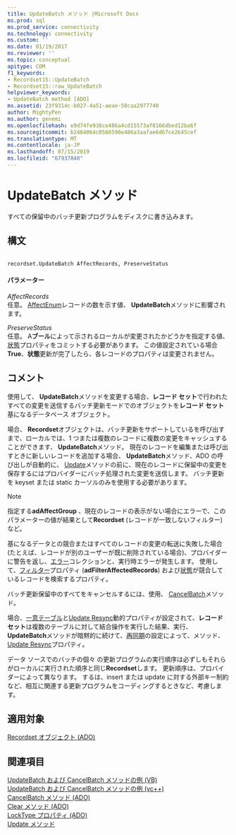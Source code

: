 ```yaml
---
title: UpdateBatch メソッド |Microsoft Docs
ms.prod: sql
ms.prod_service: connectivity
ms.technology: connectivity
ms.custom: ''
ms.date: 01/19/2017
ms.reviewer: ''
ms.topic: conceptual
apitype: COM
f1_keywords:
- Recordset15::UpdateBatch
- Recordset15::raw_UpdateBatch
helpviewer_keywords:
- UpdateBatch method [ADO]
ms.assetid: 23f9314c-b027-4a51-aeae-50caa2977740
author: MightyPen
ms.author: genemi
ms.openlocfilehash: e9d74fe938ce486a4cd15573af8166dbed12ba6f
ms.sourcegitcommit: b2464064c0566590e486a3aafae6d67ce2645cef
ms.translationtype: MT
ms.contentlocale: ja-JP
ms.lasthandoff: 07/15/2019
ms.locfileid: "67937840"
---
```

# <a name="updatebatch-method"></a>UpdateBatch メソッド
すべての保留中のバッチ更新プログラムをディスクに書き込みます。  
  
## <a name="syntax"></a>構文  
  
```  
  
recordset.UpdateBatch AffectRecords, PreserveStatus  
```  
  
#### <a name="parameters"></a>パラメーター  
 *AffectRecords*  
 任意。 [AffectEnum](../../../ado/reference/ado-api/affectenum.md)レコードの数を示す値、 **UpdateBatch**メソッドに影響されます。  
  
 *PreserveStatus*  
 任意。 A**ブール**によって示されるローカルが変更されたかどうかを指定する値、[状態](../../../ado/reference/ado-api/status-property-ado-recordset.md)プロパティをコミットする必要があります。 この値設定されている場合**True**、**状態**更新が完了したら、各レコードのプロパティは変更されません。  
  
## <a name="remarks"></a>コメント  
 使用して、 **UpdateBatch**メソッドを変更する場合、**レコード セット**で行われたすべての変更を送信するバッチ更新モードでのオブジェクトを**レコード セット**基になるデータベース オブジェクト。  
  
 場合、 **Recordset**オブジェクトは、バッチ更新をサポートしているを呼び出すまで、ローカルでは、1 つまたは複数のレコードに複数の変更をキャッシュすることができます、 **UpdateBatch**メソッド。 現在のレコードを編集または呼び出すときに新しいレコードを追加する場合、 **UpdateBatch**メソッド、ADO の呼び出しが自動的に、 [Update](../../../ado/reference/ado-api/update-method.md)メソッドの前に、現在のレコードに保留中の変更を保存するにはプロバイダーにバッチ処理された変更を送信します。 バッチ更新を keyset または static カーソルのみを使用する必要があります。  
  
> [!NOTE]
>  指定する**adAffectGroup** 、現在のレコードの表示がない場合にエラーで、このパラメーターの値が結果として**Recordset** (レコードが一致しないフィルター) など。  
  
 基になるデータとの競合またはすべてのレコードの変更の転送に失敗した場合 (たとえば、レコードが別のユーザーが既に削除されている場合)、プロバイダーに警告を返し、[エラー](../../../ado/reference/ado-api/errors-collection-ado.md)コレクションと、実行時エラーが発生します。 使用して、[フィルター](../../../ado/reference/ado-api/filter-property.md)プロパティ (**adFilterAffectedRecords**) および[状態](../../../ado/reference/ado-api/status-property-ado-recordset.md)が競合しているレコードを検索するプロパティ。  
  
 バッチ更新保留中のすべてをキャンセルするには、使用、 [CancelBatch](../../../ado/reference/ado-api/cancelbatch-method-ado.md)メソッド。  
  
 場合、[一意テーブル](../../../ado/reference/ado-api/unique-table-unique-schema-unique-catalog-properties-dynamic-ado.md)と[Update Resync](../../../ado/reference/ado-api/update-resync-property-dynamic-ado.md)動的プロパティが設定されて、**レコード セット**は複数のテーブルに対して結合操作を実行した結果、実行、 **UpdateBatch**メソッドが暗黙的に続けて、[再同期](../../../ado/reference/ado-api/resync-method.md)の設定によって、メソッド、 [Update Resync](../../../ado/reference/ado-api/update-resync-property-dynamic-ado.md)プロパティ。  
  
 データ ソースでのバッチの個々 の更新プログラムの実行順序は必ずしもそれらがローカルに実行された順序と同じ**Recordset**します。 更新順序は、プロバイダーによって異なります。 するは、insert または update に対する外部キー制約など、相互に関連する更新プログラムをコーディングするときなど、考慮します。  
  
## <a name="applies-to"></a>適用対象  
 [Recordset オブジェクト (ADO)](../../../ado/reference/ado-api/recordset-object-ado.md)  
  
## <a name="see-also"></a>関連項目  
 [UpdateBatch および CancelBatch メソッドの例 (VB)](../../../ado/reference/ado-api/updatebatch-and-cancelbatch-methods-example-vb.md)   
 [UpdateBatch および CancelBatch メソッドの例 (vc++)](../../../ado/reference/ado-api/updatebatch-and-cancelbatch-methods-example-vc.md)   
 [CancelBatch メソッド (ADO)](../../../ado/reference/ado-api/cancelbatch-method-ado.md)   
 [Clear メソッド (ADO)](../../../ado/reference/ado-api/clear-method-ado.md)   
 [LockType プロパティ (ADO)](../../../ado/reference/ado-api/locktype-property-ado.md)   
 [Update メソッド](../../../ado/reference/ado-api/update-method.md)
